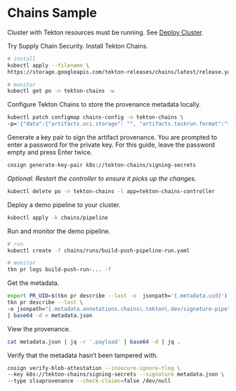 # Chains Sample

Cluster with Tekton resources must be running. See [Deploy Cluster](../README.md#deploy-cluster).

Try Supply Chain Security. Install Tekton Chains.

```sh
# install
kubectl apply --filename \
https://storage.googleapis.com/tekton-releases/chains/latest/release.yaml

# monitor
kubectl get po -n tekton-chains -w
```

Configure Tekton Chains to store the provenance metadata locally.

```sh
kubectl patch configmap chains-config -n tekton-chains \
-p='{"data":{"artifacts.oci.storage": "", "artifacts.taskrun.format":"in-toto", "artifacts.taskrun.storage": "tekton"}}'
```

Generate a key pair to sign the artifact provenance. You are prompted to enter a password for the private key. For this guide, leave the password empty and press Enter twice.

```sh
cosign generate-key-pair k8s://tekton-chains/signing-secrets
```

*Optional: Restart the controller to ensure it picks up the changes.*

```sh
kubectl delete po -n tekton-chains -l app=tekton-chains-controller
```

Deploy a demo pipeline to your cluster.

```sh
kubectl apply -k chains/pipeline
```

Run and monitor the demo pipeline.

```sh
# run
kubectl create -f chains/runs/build-push-pipeline-run.yaml

# monitor
tkn pr logs build-push-run-... -f
```

Get the metadata.

```sh
export PR_UID=$(tkn pr describe --last -o  jsonpath='{.metadata.uid}')
tkn pr describe --last \
-o jsonpath="{.metadata.annotations.chains\.tekton\.dev/signature-pipelinerun-$PR_UID}" \
| base64 -d > metadata.json
```

View the provenance.

```sh
cat metadata.json | jq -r '.payload' | base64 -d | jq .
```

Verify that the metadata hasn’t been tampered with.

```sh
cosign verify-blob-attestation --insecure-ignore-tlog \
--key k8s://tekton-chains/signing-secrets --signature metadata.json \
--type slsaprovenance --check-claims=false /dev/null
```
